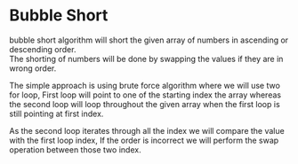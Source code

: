 # Bubble Short
bubble short algorithm will short the given array of numbers in ascending or descending order. <br />
The shorting of numbers will be done by swapping the values if they are in wrong order. <br />

The simple approach is using brute force algorithm where we will use two for loop, First loop will point to one of the starting index the array whereas the second loop will loop throughout the given array when the first loop is still pointing at first index.<br />

As the second loop iterates through all the index we will compare the value with the first loop index, If the order is incorrect we will perform the swap operation between those two index.<br />

